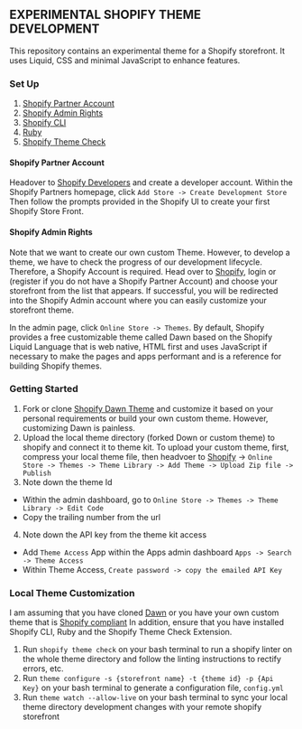 ## EXPERIMENTAL SHOPIFY THEME DEVELOPMENT
This repository contains an experimental theme for a Shopify storefront. It uses Liquid, CSS and minimal JavaScript to enhance features.

### Set Up
1. [Shopify Partner Account](https://shopify.dev.com) 
2. [Shopify Admin Rights](https://shopify.com)
3. [Shopify CLI](https://shopify.dev/docs/themes/tools/cli/install)
4. [Ruby](https://www.ruby-lang.org/en/documentation/installation/)
5. [Shopify Theme Check](https://github.com/Shopify/theme-check-vscode)

#### Shopify Partner Account
Headover to [Shopify Developers](https://shopify.dev.com) and create a developer account. Within the Shopify Partners homepage, click `Add Store -> Create Development Store`
Then follow the prompts provided in the Shopify UI to create your first Shopify Store Front.

#### Shopify Admin Rights
Note that we want to create our own custom Theme. However, to develop a theme, we have to check the progress of our development lifecycle. Therefore, 
a Shopify Account is required. Head over to [Shopify](https://shopify.com), login or (register if you do not have a Shopify Partner Account) and choose your
storefront from the list that appears. If successful, you will be redirected into the Shopify Admin account where you can easily customize your storefront theme.

In the admin page, click `Online Store -> Themes`. By default, Shopify provides a free customizable theme called Dawn based on the Shopify Liquid Language that 
is web native, HTML first and uses JavaScript if necessary to make the pages and apps performant and is a reference for building Shopify themes.

### Getting Started
1. Fork or clone [Shopify Dawn Theme](https://github.com/shopify/dawn) and customize it based on your personal requirements or build your own custom theme.
However, customizing Dawn is painless. 
2. Upload the local theme directory (forked Down or custom theme) to shopify and connect it to theme kit. To upload your custom theme, first, compress your local theme file, then headvoer to 
[Shopify](https://admin.shopify.com) -> `Online Store -> Themes -> Theme Library -> Add Theme -> Upload Zip file -> Publish`
3. Note down the theme Id 
- Within the admin dashboard, go to `Online Store -> Themes -> Theme Library -> Edit Code`
- Copy the trailing number from the url

4. Note down the API key from the theme kit access 
- Add `Theme Access` App within the Apps admin dashboard `Apps -> Search -> Theme Access`
- Within Theme Access, `Create password -> copy the emailed API Key`

### Local Theme Customization
I am assuming that you have cloned [Dawn](https://github.com/shopify/dawn) or you have your own custom theme that is [Shopify compliant](https://shopify.dev/themes/store/requirements)
In addition, ensure that you have installed Shopify CLI, Ruby and the Shopify Theme Check Extension.

1. Run `shopify theme check` on your bash terminal to run a shopify linter on the whole theme directory and follow the linting instructions to rectify errors, etc.
2. Run `theme configure -s {storefront name} -t {theme id} -p {Api Key}` on your bash terminal to generate a configuration file, `config.yml`
3. Run `theme watch --allow-live` on your bash terminal to sync your local theme directory development changes with your remote shopify storefront


